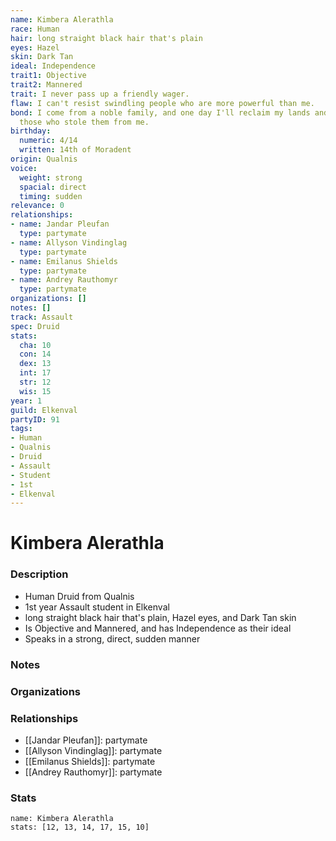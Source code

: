 ```yaml
---
name: Kimbera Alerathla
race: Human
hair: long straight black hair that's plain
eyes: Hazel
skin: Dark Tan
ideal: Independence
trait1: Objective
trait2: Mannered
trait: I never pass up a friendly wager.
flaw: I can't resist swindling people who are more powerful than me.
bond: I come from a noble family, and one day I'll reclaim my lands and title from
  those who stole them from me.
birthday:
  numeric: 4/14
  written: 14th of Moradent
origin: Qualnis
voice:
  weight: strong
  spacial: direct
  timing: sudden
relevance: 0
relationships:
- name: Jandar Pleufan
  type: partymate
- name: Allyson Vindinglag
  type: partymate
- name: Emilanus Shields
  type: partymate
- name: Andrey Rauthomyr
  type: partymate
organizations: []
notes: []
track: Assault
spec: Druid
stats:
  cha: 10
  con: 14
  dex: 13
  int: 17
  str: 12
  wis: 15
year: 1
guild: Elkenval
partyID: 91
tags:
- Human
- Qualnis
- Druid
- Assault
- Student
- 1st
- Elkenval
---
```

# Kimbera Alerathla
### Description
- Human Druid from Qualnis
- 1st year Assault student in Elkenval
- long straight black hair that's plain, Hazel eyes, and Dark Tan skin
- Is Objective and Mannered, and has Independence as their ideal
- Speaks in a strong, direct, sudden manner

### Notes

### Organizations

### Relationships
- [[Jandar Pleufan]]: partymate
- [[Allyson Vindinglag]]: partymate
- [[Emilanus Shields]]: partymate
- [[Andrey Rauthomyr]]: partymate

### Stats
```statblock
name: Kimbera Alerathla
stats: [12, 13, 14, 17, 15, 10]
```
